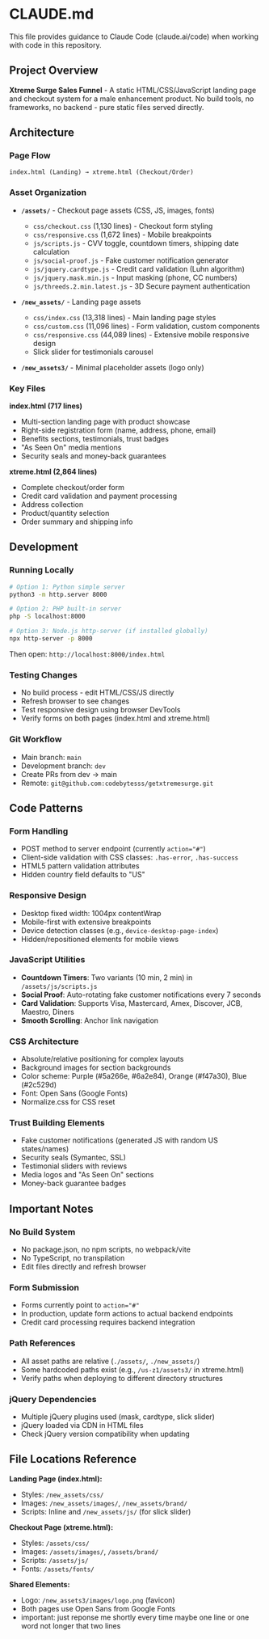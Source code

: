 # CLAUDE.md

This file provides guidance to Claude Code (claude.ai/code) when working with code in this repository.

## Project Overview

**Xtreme Surge Sales Funnel** - A static HTML/CSS/JavaScript landing page and checkout system for a male enhancement product. No build tools, no frameworks, no backend - pure static files served directly.

## Architecture

### Page Flow
```
index.html (Landing) → xtreme.html (Checkout/Order)
```

### Asset Organization
- **`/assets/`** - Checkout page assets (CSS, JS, images, fonts)
  - `css/checkout.css` (1,130 lines) - Checkout form styling
  - `css/responsive.css` (1,672 lines) - Mobile breakpoints
  - `js/scripts.js` - CVV toggle, countdown timers, shipping date calculation
  - `js/social-proof.js` - Fake customer notification generator
  - `js/jquery.cardtype.js` - Credit card validation (Luhn algorithm)
  - `js/jquery.mask.min.js` - Input masking (phone, CC numbers)
  - `js/threeds.2.min.latest.js` - 3D Secure payment authentication

- **`/new_assets/`** - Landing page assets
  - `css/index.css` (13,318 lines) - Main landing page styles
  - `css/custom.css` (11,096 lines) - Form validation, custom components
  - `css/responsive.css` (44,089 lines) - Extensive mobile responsive design
  - Slick slider for testimonials carousel

- **`/new_assets3/`** - Minimal placeholder assets (logo only)

### Key Files

**index.html (717 lines)**
- Multi-section landing page with product showcase
- Right-side registration form (name, address, phone, email)
- Benefits sections, testimonials, trust badges
- "As Seen On" media mentions
- Security seals and money-back guarantees

**xtreme.html (2,864 lines)**
- Complete checkout/order form
- Credit card validation and payment processing
- Address collection
- Product/quantity selection
- Order summary and shipping info

## Development

### Running Locally
```bash
# Option 1: Python simple server
python3 -m http.server 8000

# Option 2: PHP built-in server
php -S localhost:8000

# Option 3: Node.js http-server (if installed globally)
npx http-server -p 8000
```

Then open: `http://localhost:8000/index.html`

### Testing Changes
- No build process - edit HTML/CSS/JS directly
- Refresh browser to see changes
- Test responsive design using browser DevTools
- Verify forms on both pages (index.html and xtreme.html)

### Git Workflow
- Main branch: `main`
- Development branch: `dev`
- Create PRs from dev → main
- Remote: `git@github.com:codebytesss/getxtremesurge.git`

## Code Patterns

### Form Handling
- POST method to server endpoint (currently `action="#"`)
- Client-side validation with CSS classes: `.has-error`, `.has-success`
- HTML5 pattern validation attributes
- Hidden country field defaults to "US"

### Responsive Design
- Desktop fixed width: 1004px contentWrap
- Mobile-first with extensive breakpoints
- Device detection classes (e.g., `device-desktop-page-index`)
- Hidden/repositioned elements for mobile views

### JavaScript Utilities
- **Countdown Timers**: Two variants (10 min, 2 min) in `/assets/js/scripts.js`
- **Social Proof**: Auto-rotating fake customer notifications every 7 seconds
- **Card Validation**: Supports Visa, Mastercard, Amex, Discover, JCB, Maestro, Diners
- **Smooth Scrolling**: Anchor link navigation

### CSS Architecture
- Absolute/relative positioning for complex layouts
- Background images for section backgrounds
- Color scheme: Purple (#5a266e, #6a2e84), Orange (#f47a30), Blue (#2c529d)
- Font: Open Sans (Google Fonts)
- Normalize.css for CSS reset

### Trust Building Elements
- Fake customer notifications (generated JS with random US states/names)
- Security seals (Symantec, SSL)
- Testimonial sliders with reviews
- Media logos and "As Seen On" sections
- Money-back guarantee badges

## Important Notes

### No Build System
- No package.json, no npm scripts, no webpack/vite
- No TypeScript, no transpilation
- Edit files directly and refresh browser

### Form Submission
- Forms currently point to `action="#"`
- In production, update form actions to actual backend endpoints
- Credit card processing requires backend integration

### Path References
- All asset paths are relative (`./assets/`, `./new_assets/`)
- Some hardcoded paths exist (e.g., `/us-z1/assets3/` in xtreme.html)
- Verify paths when deploying to different directory structures

### jQuery Dependencies
- Multiple jQuery plugins used (mask, cardtype, slick slider)
- jQuery loaded via CDN in HTML files
- Check jQuery version compatibility when updating

## File Locations Reference

**Landing Page (index.html):**
- Styles: `/new_assets/css/`
- Images: `/new_assets/images/`, `/new_assets/brand/`
- Scripts: Inline and `/new_assets/js/` (for slick slider)

**Checkout Page (xtreme.html):**
- Styles: `/assets/css/`
- Images: `/assets/images/`, `/assets/brand/`
- Scripts: `/assets/js/`
- Fonts: `/assets/fonts/`

**Shared Elements:**
- Logo: `/new_assets3/images/logo.png` (favicon)
- Both pages use Open Sans from Google Fonts
- important: just reponse me shortly every time maybe one line or one word not longer that two lines